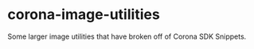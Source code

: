 corona-image-utilities
======================

Some larger image utilities that have broken off of Corona SDK Snippets.
